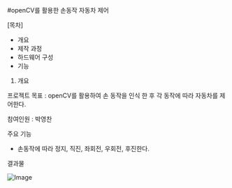 #openCV를 활용한 손동작 자동차 제어

[목차]
- 개요
- 제작 과정
- 하드웨어 구성
- 기능
1. 개요

프로젝트 목표 : openCV를 활용하여 손 동작을 인식 한 후 각 동작에 따라 자동차를 제어한다.

참여인원 : 박영찬

주요 기능
 - 손동작에 따라 정지, 직진, 좌회전, 우회전, 후진한다.

결과물

![Image](https://github.com/user-attachments/assets/03240cf1-38a9-455e-a60e-0b090416ca96)
